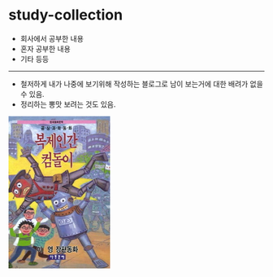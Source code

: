 # study-collection
- 회사에서 공부한 내용
- 혼자 공부한 내용
- 기타 등등

<hr />

- 철저하게 내가 나중에 보기위해 작성하는 블로그로 남이 보는거에 대한 배려가 없을 수 있음.
- 정리하는 뽕맛 보려는 것도 있음.

![Alt text](./images/comdol.png)
